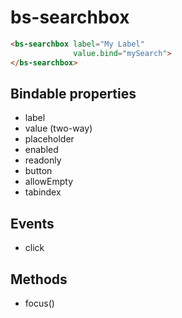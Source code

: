 # bs-searchbox

```html
<bs-searchbox label="My Label"
              value.bind="mySearch">
</bs-searchbox>
```

## Bindable properties

- label
- value (two-way)
- placeholder
- enabled
- readonly
- button
- allowEmpty
- tabindex

## Events

- click

## Methods

- focus()